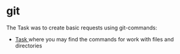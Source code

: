 # git
The Task was to create basic requests using git-commands:
 <ul>
<li>  <a href=""> Task </a> where you may find the commands for work with files and directories </li>
 </ul>
